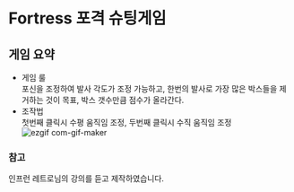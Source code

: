# Fortress 포격 슈팅게임
## 게임 요약
- 게임 룰<br>
포신을 조정하여 발사 각도가 조정 가능하고, 한번의 발사로 가장 많은 박스들을 제거하는 것이 목표, 박스 갯수만큼 점수가 올라간다.
- 조작법<br>
첫번째 클릭시 수평 움직임 조정, 두번째 클릭시 수직 움직임 조정<br>
![ezgif com-gif-maker](https://user-images.githubusercontent.com/73065398/212485998-5eae7ff9-2288-4c3d-8c93-2282b6e4b9c3.gif)
### 참고
인프런 레트로님의 강의를 듣고 제작하였습니다.
